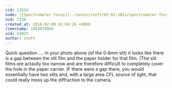 ```yaml
---
cid: 13524
node: ![Spectrometer focus](../notes/stoft/05-03-2013/spectrometer-focus)
nid: 7226
created_at: 2016-02-09 01:04:26 +0000
timestamp: 1454979866
uid: 54025
author: stoft
---
```


Quick question .... in your photo above (of the 0.4mm slit) it looks like there is a gap between the slit film and the paper holder for that film. (The slit films are actaully too narrow and are therefore difficult to completely cover the hole in the paper carrier. IF there were a gap there, you would essentially have two slits and, with a large area CFL source of light, that could really mess up the diffraction to the camera.